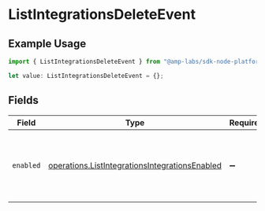 # ListIntegrationsDeleteEvent

## Example Usage

```typescript
import { ListIntegrationsDeleteEvent } from "@amp-labs/sdk-node-platform/models/operations";

let value: ListIntegrationsDeleteEvent = {};
```

## Fields

| Field                                                                                                            | Type                                                                                                             | Required                                                                                                         | Description                                                                                                      |
| ---------------------------------------------------------------------------------------------------------------- | ---------------------------------------------------------------------------------------------------------------- | ---------------------------------------------------------------------------------------------------------------- | ---------------------------------------------------------------------------------------------------------------- |
| `enabled`                                                                                                        | [operations.ListIntegrationsIntegrationsEnabled](../../models/operations/listintegrationsintegrationsenabled.md) | :heavy_minus_sign:                                                                                               | If always, the integration will subscribe to delete events.                                                      |